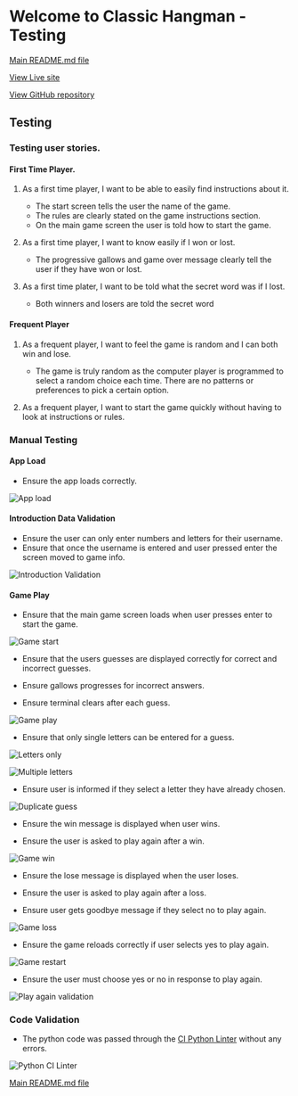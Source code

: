 # Welcome to Classic Hangman - Testing

[Main README.md file](/README.md)  

[View Live site](https://hangman-classic.herokuapp.com/)

[View GitHub repository](https://github.com/AdamT84/Hangman)

## Testing

### Testing user stories. 

#### First Time Player. 

1. As a first time player, I want to be able to easily find instructions about it.
    - The start screen tells the user the name of the game.
    - The rules are clearly stated on the game instructions section.
    - On the main game screen the user is told how to start the game.

2. As a first time player, I want to know easily if I won or lost. 
    - The progressive gallows and game over message clearly tell the user if they have won or lost.

3. As a first time plater, I want to be told what the secret word was if I lost.
    - Both winners and losers are told the secret word

#### Frequent Player

1. As a frequent player, I want to feel the game is random and I can both win and lose.
   - The game is truly random as the computer player is programmed to select a random choice each time. There are no patterns or preferences to pick a certain option.

2. As a frequent player, I want to start the game quickly without having to look at instructions or rules.
    

### Manual Testing
 
#### App Load

- Ensure the app loads correctly.

![App load](/screenshots/gifs/app_load.gif)

#### Introduction Data Validation

- Ensure the user can only enter numbers and letters for their username.
- Ensure that once the username is entered and user pressed enter the screen moved to game info.

![Introduction Validation](/screenshots/gifs/enter_name_validation.gif)

#### Game Play

- Ensure that the main game screen loads when user presses enter to start the game.

![Game start](/screenshots/gifs/game_start.gif)

- Ensure that the users guesses are displayed correctly for correct and incorrect guesses.

- Ensure gallows progresses for incorrect answers.

- Ensure terminal clears after each guess.

![Game play](/screenshots/gifs/letters.gif)

- Ensure that only single letters can be entered for a guess.

![Letters only](/screenshots/gifs/guess_validation.gif)

![Multiple letters](/screenshots/gifs/multiple_letters.gif)

- Ensure user is informed if they select a letter they have already chosen.

![Duplicate guess](/screenshots/gifs/duplicate_choice.gif)

- Ensure the win message is displayed when user wins.

- Ensure the user is asked to play again after a win.

![Game win](/screenshots/gifs/game_win.gif)

- Ensure the lose message is displayed when the user loses.

- Ensure the user is asked to play again after a loss.

- Ensure user gets goodbye message if they select no to play again.

![Game loss](/screenshots/gifs/play_again_no.gif)

- Ensure the game reloads correctly if user selects yes to play again.

![Game restart](/screenshots/gifs/play_again_yes.gif)

- Ensure the user must choose yes or no in response to play again.

![Play again validation](/screenshots/gifs/play_again_validation.gif)


### Code Validation

- The python code was passed through the [CI Python Linter](https://pep8ci.herokuapp.com/) without any errors.

![Python CI Linter](/screenshots/ci_linter.png)

[Main README.md file](/README.md)